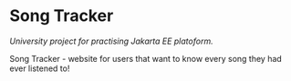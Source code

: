 # Song Tracker

*University project for practising Jakarta EE platoform.*

Song Tracker - website for users that want to know every song they had ever listened to!

